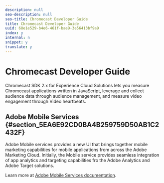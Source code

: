 ```yaml
---
description: null
seo-description: null
seo-title: Chromecast Developer Guide
title: Chromecast Developer Guide
uuid: 68e1e529-b4e6-461f-bae9-3e56413bf9a9
index: y
internal: n
snippet: y
translate: y
---
```


# Chromecast Developer Guide

Chromecast SDK 2.x for Experience Cloud Solutions lets you measure Chromecast applications written in JavaScript, leverage and collect audience data through audience management, and measure video engagement through Video heartbeats. 

## Adobe Mobile Services {#section_5EA6E92CD0BA4B259759D50AB1C2432F}

Adobe Mobile services provides a new UI that brings together mobile marketing capabilities for mobile applications from across the Adobe Marketing Cloud. Initially, the Mobile service provides seamless integration of app analytics and targeting capabilities fro the Adobe Analytics and Adobe Target solutions. 

Learn more at [ Adobe Mobile Services documentation](https://marketing.adobe.com/resources/help/en_US/mobile/). 
